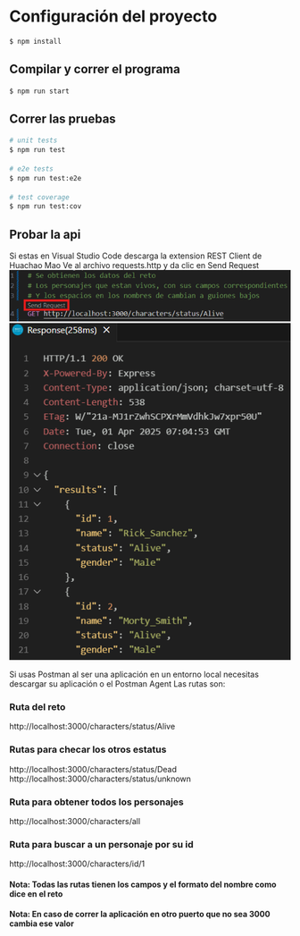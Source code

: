 # Configuración del proyecto

```bash
$ npm install
```

## Compilar y correr el programa

```bash
$ npm run start
```

## Correr las pruebas

```bash
# unit tests
$ npm run test

# e2e tests
$ npm run test:e2e

# test coverage
$ npm run test:cov
```
## Probar la api
Si estas en Visual Studio Code descarga la extension REST Client de Huachao Mao
Ve al archivo requests.http y da clic en Send Request
![Send Request](image.png)
![Resultado](image-1.png)

Si usas Postman al ser una aplicación en un entorno local necesitas descargar su aplicación o el Postman Agent
Las rutas son:
### Ruta del reto
http://localhost:3000/characters/status/Alive
### Rutas para checar los otros estatus
http://localhost:3000/characters/status/Dead
http://localhost:3000/characters/status/unknown
### Ruta para obtener todos los personajes
http://localhost:3000/characters/all
### Ruta para buscar a un personaje por su id
http://localhost:3000/characters/id/1
#### Nota: Todas las rutas tienen los campos y el formato del nombre como dice en el reto
#### Nota: En caso de correr la aplicación en otro puerto que no sea 3000 cambia ese valor
